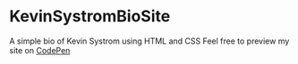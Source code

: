 # KevinSystromBioSite
A simple bio of Kevin Systrom using HTML and CSS
Feel free to preview my site on <a href="https://codepen.io/armenjuhl/pen/jaRegJ">CodePen</a> 
